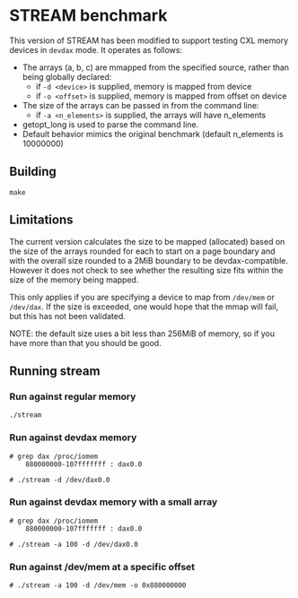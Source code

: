 # STREAM benchmark

This version of STREAM has been modified to support testing CXL memory devices in `devdax` mode.
It operates as follows:

* The arrays (a, b, c) are mmapped from the specified source, rather than being globally declared:
  * if `-d <device>` is supplied, memory is mapped from device
  * if `-o <offset>` is supplied, memory is mapped from offset on device
* The size of the arrays can be passed in from the command line:
  * if `-a <n_elements>` is supplied, the arrays will have n_elements
* getopt_long is used to parse the command line.
* Default behavior mimics the original benchmark (default n_elements is 10000000)

## Building

```text
make
```

## Limitations

The current version calculates the size to be mapped (allocated) based
on the size of the arrays rounded for each to start on a page boundary
and with the overall size rounded to a 2MiB boundary to be devdax-compatible.
However it does not check to see whether the resulting size fits within the
size of the memory being mapped.

This only applies if you are specifying a device to map from `/dev/mem` or `/dev/dax`.
If the size is exceeded, one would hope that the mmap will fail, but this
has not been validated.

NOTE: the default size uses a bit less than 256MiB of memory, so if you
have more than that you should be good.

## Running stream

### Run against regular memory

```text
./stream
```

### Run against devdax memory

```text
# grep dax /proc/iomem
    880000000-107fffffff : dax0.0

# ./stream -d /dev/dax0.0
```

### Run against devdax memory with a small array

```text
# grep dax /proc/iomem
    880000000-107fffffff : dax0.0

# ./stream -a 100 -d /dev/dax0.0
```

### Run against /dev/mem at a specific offset


```text
# ./stream -a 100 -d /dev/mem -o 0x880000000
```
